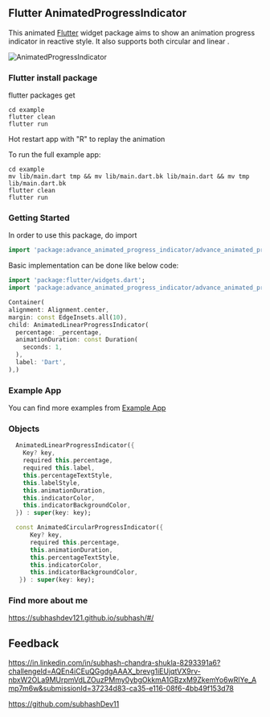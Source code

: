 ## Flutter AnimatedProgressIndicator

This animated  [Flutter](https://flutter.io) widget package aims to show an animation progress indicator in reactive style. It also supports both circular and linear .

![AnimatedProgressIndicator](https://user-images.githubusercontent.com/93323979/162623716-0e3cdebb-ff91-4292-9cd6-2e286437b24c.gif)


### Flutter install package

flutter packages get
```
cd example
flutter clean
flutter run
```
Hot restart app with "R" to replay the animation

To run the full example app:
```
cd example
mv lib/main.dart tmp && mv lib/main.dart.bk lib/main.dart && mv tmp lib/main.dart.bk
flutter clean
flutter run
```

### Getting Started

In order to use this package, do import
```dart
import 'package:advance_animated_progress_indicator/advance_animated_progress_indicator.dart';
```

Basic implementation can be done like below code:
```dart
import 'package:flutter/widgets.dart';
import 'package:advance_animated_progress_indicator/advance_animated_progress_indicator.dart';

Container(
alignment: Alignment.center,
margin: const EdgeInsets.all(10),
child: AnimatedLinearProgressIndicator(
  percentage: _percentage,
  animationDuration: const Duration(
    seconds: 1,
  ),
  label: 'Dart',
),)
```

### Example App
You can find more examples from [Example App](example)


### Objects
```dart
  AnimatedLinearProgressIndicator({
    Key? key,
    required this.percentage,
    required this.label,
    this.percentageTextStyle,
    this.labelStyle,
    this.animationDuration,
    this.indicatorColor,
    this.indicatorBackgroundColor,
  }) : super(key: key);

  const AnimatedCircularProgressIndicator({
      Key? key,
      required this.percentage,
      this.animationDuration,
      this.percentageTextStyle,
      this.indicatorColor,
      this.indicatorBackgroundColor,
   }) : super(key: key);

 ```


### Find more about me 
https://subhashdev121.github.io/subhash/#/
## Feedback 
https://in.linkedin.com/in/subhash-chandra-shukla-8293391a6?challengeId=AQEn4iCEuQGgdgAAAX_brevg1iEUjqtVX9rv-nbxW2OLa9MUrpmVdLZOuzPMmy0ybgOkkmA1GBzxM9ZkemYo6wRIYe_Amp7m6w&submissionId=37234d83-ca35-e116-08f6-4bb49f153d78

https://github.com/subhashDev11
